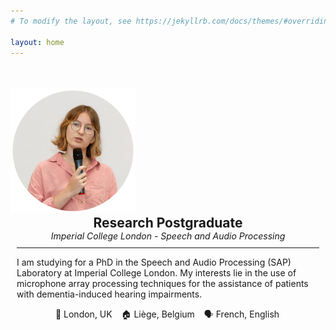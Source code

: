 ```yaml
---
# To modify the layout, see https://jekyllrb.com/docs/themes/#overriding-theme-defaults

layout: home
---
```


<div class="center">
<div class="row">
  <div class="column left">
      <img src="assets/img/IMG_1568.jpg" width="200" style="margin-top:35px; margin-left:0px">
  </div>
  <div class="column right">
    <h2 style="margin:0; text-align:center"> Research Postgraduate</h2>
    <p style="font-style:italic; margin:0; text-align:center" > Imperial College London - Speech and Audio Processing</p>
    <hr color="#4CAE04" noshade style="margin:10px">
    <p style="text-align:left; margin-left:10px"> I am studying for a PhD in the Speech and Audio Processing (SAP) Laboratory  at Imperial College London. My interests lie in the use of microphone array processing techniques for the assistance of patients with dementia-induced hearing impairments.
    </p>
    <p style="text-align:center; margin-left:-2px"> 📍 London, UK &ensp; 🏠 Liège, Belgium &ensp; 🗣 French, English
    </p>
  </div>
</div>
</div>

<!-- style="font-variant: small-caps" -->
